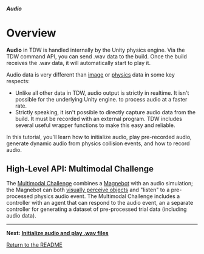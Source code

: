 ##### Audio

# Overview

**Audio** in TDW is handled internally by the Unity physics engine. Via the TDW command API, you can send .wav data to the build. Once the build receives the .wav data, it will automatically start to play it.

Audio data is very different than [image](../visual_perception/overview.md) or [physics](../physx/overview.md) data in some key respects:

- Unlike all other data in TDW, audio output is strictly in realtime. It isn't possible for the underlying Unity engine. to process audio at a faster rate.
- Strictly speaking, it isn't possible to directly capture audio data from the build. It must be recorded with an external program. TDW includes several useful wrapper functions to make this easy and reliable.

In this tutorial, you'll learn how to initialize audio, play pre-recorded audio, generate dynamic audio from physics collision events, and how to record audio.

## High-Level API: Multimodal Challenge

The  [Multimodal Challenge](https://github.com/alters-mit/multimodal_challenge) combines a [Magnebot](https://github.com/alters-mit/magnebot) with an audio simulation; the Magnebot can both [visually perceive objects](../visual_perception/overview.md) and "listen" to a pre-processed physics audio event. The Multimodal Challenge includes a controller with an agent that can respond to the audio event, an a separate controller for generating a dataset of pre-processed trial data (including audio data).

***

**Next: [Initialize audio and play .wav files](initialize_audio.md)**

[Return to the README](../../../README.md)